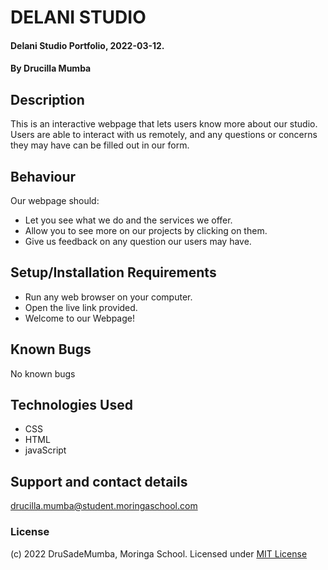 # DELANI STUDIO
#### Delani Studio Portfolio, 2022-03-12.
#### By **Drucilla Mumba**
## Description
This is an interactive webpage that lets users know more about our studio. Users are able to interact with us remotely, and any questions or concerns they may have can be filled out in our form.
## Behaviour
Our webpage should:
* Let you see what we do and the services we offer.
* Allow you to see more on our projects by clicking on them.
* Give us feedback on any question our users may have.
## Setup/Installation Requirements
* Run any web browser on your computer.
* Open the live link provided.
* Welcome to our Webpage!
## Known Bugs
No known bugs
## Technologies Used
* CSS
* HTML
* javaScript
## Support and contact details
drucilla.mumba@student.moringaschool.com
### License
(c) 2022 DruSadeMumba, Moringa School.
Licensed under [MIT License](LICENSE)
